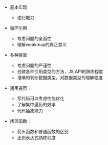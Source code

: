 - 基本实现

  - 递归能力

- 循环引用

  - 考虑问题的全面性
  - 理解weakmap的真正意义

- 多种类型

  - 考虑问题的严谨性
  - 创建各种引用类型的方法，JS API的熟练程度
  - 准确的判断数据类型，对数据类型的理解程度

- 通用遍历：

    - 写代码可以考虑性能优化
    - 了解集中遍历的效率
    - 代码抽象能力


- 拷贝函数：

  - 箭头函数和普通函数的区别
  - 正则表达式熟练程度
